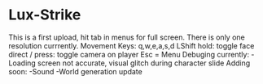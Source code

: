 # Lux-Strike
This is a first upload,
hit tab in menus for full screen. There is only one resolution currrently.
Movement Keys:
q,w,e,a,s,d
LShift hold: toggle face direct / press: toggle camera on player
Esc = Menu
Debuging currently:
-Loading screen not accurate, visual glitch during character slide
Adding soon:
-Sound
-World generation update
